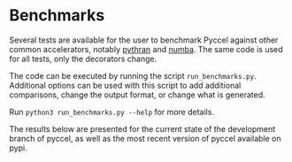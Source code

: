 # Benchmarks

Several tests are available for the user to benchmark Pyccel against other common accelerators, notably [pythran](https://pythran.readthedocs.io/en/latest/) and [numba](https://numba.pydata.org/).
The same code is used for all tests, only the decorators change.

The code can be executed by running the script `run_benchmarks.py`.
Additional options can be used with this script to add additional comparisons, change the output format, or change what is generated.

Run `python3 run_benchmarks.py --help` for more details.

The results below are presented for the current state of the development branch of pyccel, as well as the most recent version of pyccel available on pypi.
